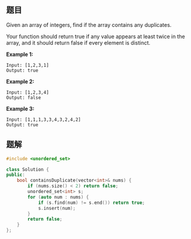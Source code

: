 ## 题目

Given an array of integers, find if the array contains any duplicates.

Your function should return true if any value appears at least twice in the array, and it should return false if every element is distinct.

**Example 1:**

```
Input: [1,2,3,1]
Output: true
```

**Example 2:**

```
Input: [1,2,3,4]
Output: false
```

**Example 3:**

```
Input: [1,1,1,3,3,4,3,2,4,2]
Output: true
```



## 题解

```cpp
#include <unordered_set>

class Solution {
public:
    bool containsDuplicate(vector<int>& nums) {
        if (nums.size() < 2) return false;
        unordered_set<int> s;
        for (auto num : nums) {
            if (s.find(num) != s.end()) return true;
            s.insert(num);
        }
        return false;
    }
};
```

